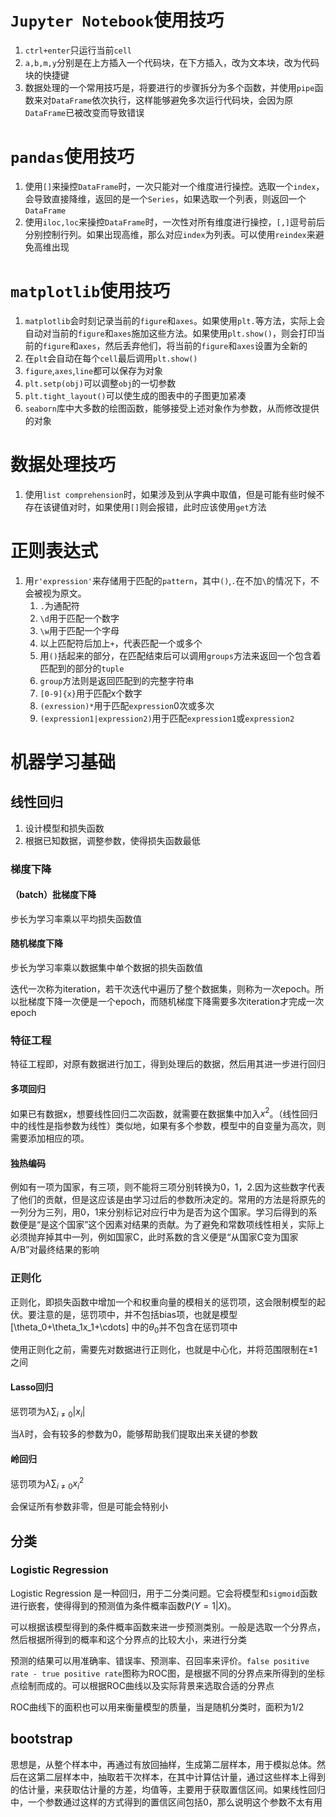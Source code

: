 # `Jupyter Notebook`使用技巧

1. `ctrl+enter`只运行当前`cell`
2. `a,b,m,y`分别是在上方插入一个代码块，在下方插入，改为文本块，改为代码块的快捷键
3. 数据处理的一个常用技巧是，将要进行的步骤拆分为多个函数，并使用`pipe`函数来对`DataFrame`依次执行，这样能够避免多次运行代码块，会因为原`DataFrame`已被改变而导致错误

# `pandas`使用技巧

1. 使用`[]`来操控`DataFrame`时，一次只能对一个维度进行操控。选取一个`index`，会导致直接降维，返回的是一个`Series`，如果选取一个列表，则返回一个`DataFrame`
2. 使用`iloc,loc`来操控`DataFrame`时，一次性对所有维度进行操控，`[,]`逗号前后分别控制行列。如果出现高维，那么对应`index`为列表。可以使用`reindex`来避免高维出现

# `matplotlib`使用技巧

1. `matplotlib`会时刻记录当前的`figure`和`axes`。如果使用`plt.`等方法，实际上会自动对当前的`figure`和`axes`施加这些方法。如果使用`plt.show()`，则会打印当前的`figure`和`axes`，然后丢弃他们，将当前的`figure`和`axes`设置为全新的
2. 在`plt`会自动在每个`cell`最后调用`plt.show()`
3. `figure`,`axes`,`line`都可以保存为对象
4. `plt.setp(obj)`可以调整`obj`的一切参数
5. `plt.tight_layout()`可以使生成的图表中的子图更加紧凑
6. `seaborn`库中大多数的绘图函数，能够接受上述对象作为参数，从而修改提供的对象

# 数据处理技巧 

1. 使用`list comprehension`时，如果涉及到从字典中取值，但是可能有些时候不存在该键值对时，如果使用`[]`则会报错，此时应该使用`get`方法

# 正则表达式

1. 用`r'expression'`来存储用于匹配的`pattern`，其中`()`,`.`在不加`\`的情况下，不会被视为原文。
   1. `.`为通配符
   2. `\d`用于匹配一个数字
   3. `\w`用于匹配一个字母
   4. 以上匹配符后加上`+`，代表匹配一个或多个
   5. 用`()`括起来的部分，在匹配结束后可以调用`groups`方法来返回一个包含着匹配到的部分的`tuple`
   6. `group`方法则是返回匹配到的完整字符串
   7. `[0-9]{x}`用于匹配x个数字
   8. `(exression)*`用于匹配`expression`0次或多次
   9. `(expression1|expression2)`用于匹配`expression1`或`expression2`

# 机器学习基础

## 线性回归

1. 设计模型和损失函数
2. 根据已知数据，调整参数，使得损失函数最低

### 梯度下降

#### （batch）批梯度下降

步长为学习率乘以平均损失函数值

#### 随机梯度下降

步长为学习率乘以数据集中单个数据的损失函数值

迭代一次称为iteration，若干次迭代中遍历了整个数据集，则称为一次epoch。所以批梯度下降一次便是一个epoch，而随机梯度下降需要多次iteration才完成一次epoch

### 特征工程

特征工程即，对原有数据进行加工，得到处理后的数据，然后用其进一步进行回归

#### 多项回归

如果已有数据x，想要线性回归二次函数，就需要在数据集中加入$x^2$。（线性回归中的线性是指参数为线性）类似地，如果有多个参数，模型中的自变量为高次，则需要添加相应的项。

#### 独热编码

例如有一项为国家，有三项，则不能将三项分别转换为0，1，2.因为这些数字代表了他们的贡献，但是这应该是由学习过后的参数所决定的。常用的方法是将原先的一列分为三列，用0，1来分别标记对应行中为是否为这个国家。学习后得到的系数便是“是这个国家”这个因素对结果的贡献。为了避免和常数项线性相关，实际上必须抛弃掉其中一列，例如国家C，此时系数的含义便是“从国家C变为国家A/B”对最终结果的影响

### 正则化

正则化，即损失函数中增加一个和权重向量的模相关的惩罚项，这会限制模型的起伏。要注意的是，惩罚项中，并不包括bias项，也就是模型
\[\theta_0+\theta_1x_1+\cdots\]
中的$\theta_0$并不包含在惩罚项中

使用正则化之前，需要先对数据进行正则化，也就是中心化，并将范围限制在±1之间

#### Lasso回归

惩罚项为$\lambda\sum_{i\neq0}\lvert x_i\rvert$

当$\lambda$时，会有较多的参数为0，能够帮助我们提取出来关键的参数

#### 岭回归

惩罚项为$\lambda\sum_{i\neq0}x_i^2$

会保证所有参数非零，但是可能会特别小

## 分类

### Logistic Regression

Logistic Regression 是一种回归，用于二分类问题。它会将模型和`sigmoid`函数进行嵌套，使得得到的预测值为条件概率函数$P(Y=1|X)$。

可以根据该模型得到的条件概率函数来进一步预测类别。一般是选取一个分界点，然后根据所得到的概率和这个分界点的比较大小，来进行分类

预测的结果可以用准确率、错误率、预测率、召回率来评价。`false positive rate - true positive rate`图称为ROC图，是根据不同的分界点来所得到的坐标点绘制而成的。可以根据ROC曲线以及实际背景来选取合适的分界点

ROC曲线下的面积也可以用来衡量模型的质量，当是随机分类时，面积为1/2

## bootstrap

思想是，从整个样本中，再通过有放回抽样，生成第二层样本，用于模拟总体。然后在这第二层样本中，抽取若干次样本，在其中计算估计量，通过这些样本上得到的估计量，来获取估计量的方差，均值等，主要用于获取置信区间。如果线性回归中，一个参数通过这样的方式得到的置信区间包括0，那么说明这个参数不太有用